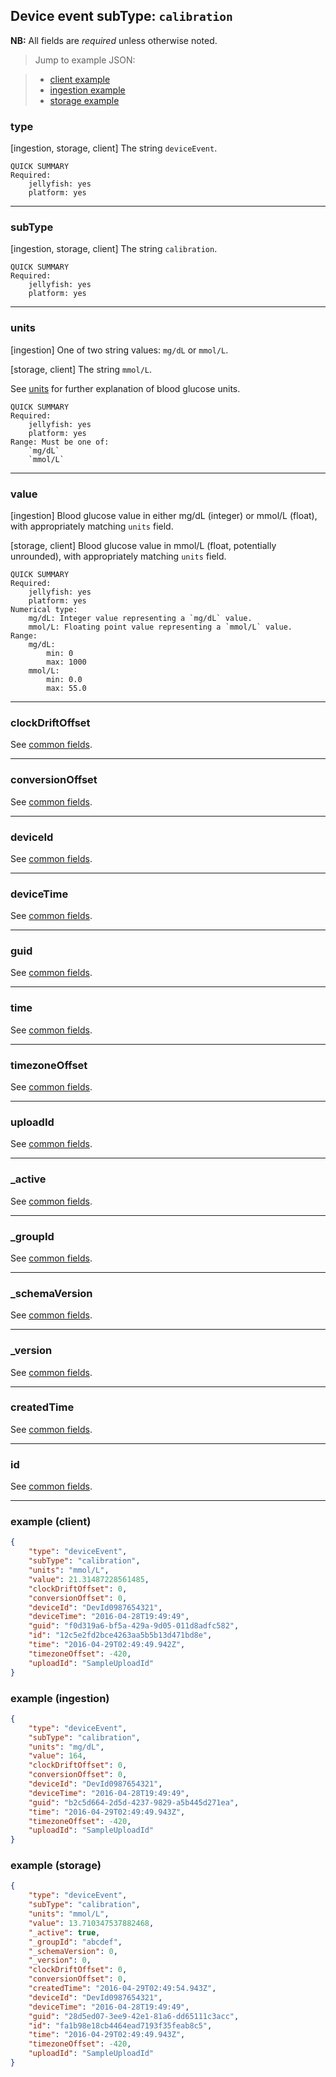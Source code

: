 ## Device event subType: `calibration`

**NB:** All fields are *required* unless otherwise noted.


> Jump to example JSON:

>  - [client example](#example-client)
>  - [ingestion example](#example-ingestion)
>  - [storage example](#example-storage)


### type

[ingestion, storage, client] The string `deviceEvent`.

	QUICK SUMMARY
	Required:
		jellyfish: yes
		platform: yes

<!-- start type -->
<!-- TODO -->
<!-- end type -->

* * * * *

### subType

[ingestion, storage, client] The string `calibration`.

	QUICK SUMMARY
	Required:
		jellyfish: yes
		platform: yes

<!-- start subType -->
<!-- TODO -->
<!-- end subType -->

* * * * *

### units

[ingestion] One of two string values: `mg/dL` or `mmol/L`.

[storage, client] The string `mmol/L`.

See [units](../../units.md) for further explanation of blood glucose units.

	QUICK SUMMARY
	Required:
		jellyfish: yes
		platform: yes
	Range: Must be one of:
		`mg/dL`
		`mmol/L`

<!-- start units -->
<!-- TODO -->
<!-- end units -->

* * * * *

### value

[ingestion] Blood glucose value in either mg/dL (integer) or mmol/L (float), with appropriately matching `units` field.

[storage, client] Blood glucose value in mmol/L (float, potentially unrounded), with appropriately matching `units` field.

	QUICK SUMMARY
	Required:
		jellyfish: yes
		platform: yes
	Numerical type:
		mg/dL: Integer value representing a `mg/dL` value.
		mmol/L: Floating point value representing a `mmol/L` value.
	Range:
		mg/dL:
			min: 0
			max: 1000
		mmol/L:
			min: 0.0
			max: 55.0



<!-- start value -->
<!-- TODO -->
<!-- end value -->

* * * * *

### clockDriftOffset

See [common fields](../../common.md).

<!-- start clockDriftOffset -->
<!-- TODO -->
<!-- end clockDriftOffset -->

* * * * *

### conversionOffset

See [common fields](../../common.md).

<!-- start conversionOffset -->
<!-- TODO -->
<!-- end conversionOffset -->

* * * * *

### deviceId

See [common fields](../../common.md).

<!-- start deviceId -->
<!-- TODO -->
<!-- end deviceId -->

* * * * *

### deviceTime

See [common fields](../../common.md).

<!-- start deviceTime -->
<!-- TODO -->
<!-- end deviceTime -->

* * * * *

### guid

See [common fields](../../common.md).

<!-- start guid -->
<!-- TODO -->
<!-- end guid -->

* * * * *

### time

See [common fields](../../common.md).

<!-- start time -->
<!-- TODO -->
<!-- end time -->

* * * * *

### timezoneOffset

See [common fields](../../common.md).

<!-- start timezoneOffset -->
<!-- TODO -->
<!-- end timezoneOffset -->

* * * * *

### uploadId

See [common fields](../../common.md).

<!-- start uploadId -->
<!-- TODO -->
<!-- end uploadId -->

* * * * *

### _active

See [common fields](../../common.md).

<!-- start _active -->
<!-- TODO -->
<!-- end _active -->

* * * * *

### _groupId

See [common fields](../../common.md).

<!-- start _groupId -->
<!-- TODO -->
<!-- end _groupId -->

* * * * *

### _schemaVersion

See [common fields](../../common.md).

<!-- start _schemaVersion -->
<!-- TODO -->
<!-- end _schemaVersion -->

* * * * *

### _version

See [common fields](../../common.md).

<!-- start _version -->
<!-- TODO -->
<!-- end _version -->

* * * * *

### createdTime

See [common fields](../../common.md).

<!-- start createdTime -->
<!-- TODO -->
<!-- end createdTime -->

* * * * *

### id

See [common fields](../../common.md).

<!-- start id -->
<!-- TODO -->
<!-- end id -->

* * * * *

### example (client)

```json
{
	"type": "deviceEvent",
	"subType": "calibration",
	"units": "mmol/L",
	"value": 21.31487228561485,
	"clockDriftOffset": 0,
	"conversionOffset": 0,
	"deviceId": "DevId0987654321",
	"deviceTime": "2016-04-28T19:49:49",
	"guid": "f0d319a6-bf5a-429a-9d05-011d8adfc582",
	"id": "12c5e2fd2bce4263aa5b5b13d471bd8e",
	"time": "2016-04-29T02:49:49.942Z",
	"timezoneOffset": -420,
	"uploadId": "SampleUploadId"
}
```

### example (ingestion)

```json
{
	"type": "deviceEvent",
	"subType": "calibration",
	"units": "mg/dL",
	"value": 164,
	"clockDriftOffset": 0,
	"conversionOffset": 0,
	"deviceId": "DevId0987654321",
	"deviceTime": "2016-04-28T19:49:49",
	"guid": "b2c5d664-2d5d-4237-9829-a5b445d271ea",
	"time": "2016-04-29T02:49:49.943Z",
	"timezoneOffset": -420,
	"uploadId": "SampleUploadId"
}
```

### example (storage)

```json
{
	"type": "deviceEvent",
	"subType": "calibration",
	"units": "mmol/L",
	"value": 13.710347537882468,
	"_active": true,
	"_groupId": "abcdef",
	"_schemaVersion": 0,
	"_version": 0,
	"clockDriftOffset": 0,
	"conversionOffset": 0,
	"createdTime": "2016-04-29T02:49:54.943Z",
	"deviceId": "DevId0987654321",
	"deviceTime": "2016-04-28T19:49:49",
	"guid": "28d5ed07-3ee9-42e1-81a6-dd65111c3acc",
	"id": "fa1b98e18cb4464ead7193f35feab8c5",
	"time": "2016-04-29T02:49:49.943Z",
	"timezoneOffset": -420,
	"uploadId": "SampleUploadId"
}
```
